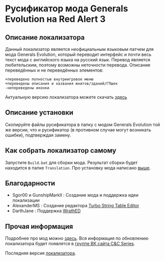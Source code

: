# Русификатор мода Generals Evolution на Red Alert 3
## Описание локализатора
Данный локализатор является неофициальным языковым патчем для мода Generals Evolution, который переводит интерфейс и почти весь текст мода с английского языка на русский язык. Перевод является любительским, поэтому возможны неточности перевода. Описание переведённых и не переведённых элементов:

	+переведено полностью внутриигровое меню
	+переведены описания и названия юнитов/зданий/ГПшек
	-непереведены иконки

Актуальную версию локализатора можете скачать [здесь](https://github.com/MahBoiTranslator/GeneralsEvolutionRu/releases/download/v04b021/Generals.Evolution.b021.zip)

## Описание установки
Скопируйте файлы русификатора в папку с модом Generals Evolution той же версии, что и русификатор (в противном случае могут возникать ошибки), подтверждая замену.

## Как собрать локализатор самому
Запустите `Build.bat` для сборки мода. Результат сборки будет находится в папке `Translation`. Про установку мода написано [выше](https://github.com/MahBoiTranslator/GeneralsEvolutionRu#описание-установки).

## Благодарности
* Sgor00 и GunshipMarkII : Создание мода и поддержка идеи локализации
* AlexanderMS            : Создание редактора [Turbo String Table Editor](https://web.archive.org/web/20200411001236/http://alexanderms.narod.ru/AboutCSFEditor.html)
* DarthJane              : Поддержка [WrathED](https://github.com/Qibbi/WrathEd2012)

## Прочая информация
Подробнее про мод можно [здесь](https://cncseries.ru/generals-evolution/). Вся информация по обновлению локализатора будет появлятся в [группе ВК сайта C&C Series](https://vk.com/cncseries).

Последняя версия [локализатора](https://github.com/MahBoiTranslator/GeneralsEvolutionRu/releases/download/v05b021/Generals.Evolution.b021.zip).
